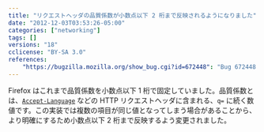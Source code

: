 ```yaml
---
title: "リクエストヘッダの品質係数が小数点以下 2 桁まで反映されるようになりました"
date: "2012-12-03T03:53:26-05:00"
categories: ["networking"]
tags: []
versions: "18"
cclicense: "BY-SA 3.0"
references:
    "https://bugzilla.mozilla.org/show_bug.cgi?id=672448": "Bug 672448 – Clamp quality factor (\'q\') values to 2 decimal places"
---
```

Firefox はこれまで品質係数を小数点以下 1 桁で固定していました。品質係数とは、[`Accept-Language`](https://developer.mozilla.org/ja/docs/HTTP/Content_negotiation#The_Accept-Language.3A_header) などの HTTP リクエストヘッダに含まれる、`q=` に続く数値です。この実装では複数の項目が同じ値となってしまう場合があることから、より明確にするため小数点以下 2 桁まで反映するよう変更されました。
